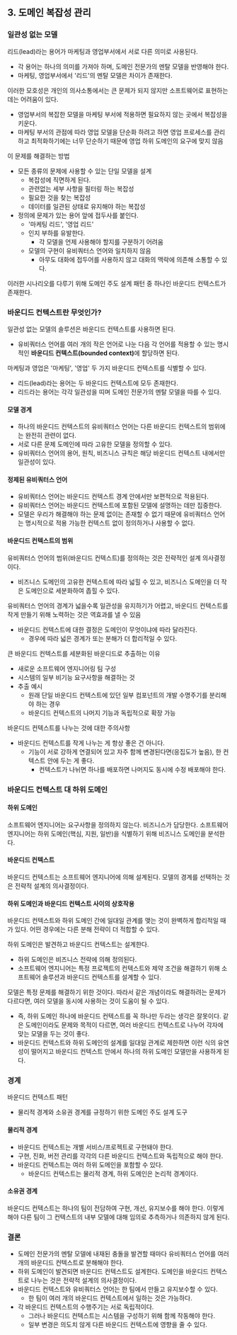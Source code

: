 ## 3. 도메인 복잡성 관리

### 일관성 없는 모델
리드(lead)라는 용어가 마케팅과 영업부서에서 서로 다른 의미로 사용된다.
- 각 용어는 하나의 의미를 가져아 하며, 도메인 전문가의 멘탈 모델을 반영해야 한다.
- 마케팅, 영업부서에서 '리드'의 멘탈 모델은 차이가 존재한다.

이러한 모호성은 개인의 의사소통에서는 큰 문제가 되지 않지만 소프트웨어로 표현하는데는 어려움이 있다.
- 영업부서의 복잡한 모델을 마케팅 부서에 적용하면 필요하지 않는 곳에서 복잡성을 키운다.
- 마케팅 부서의 관점에 따라 영업 모델을 단순화 하려고 하면 영업 프로세스를 관리하고 최적화하기에는 너무 단순하기 때문에 영업 하위 도메인의 요구에 맞지 않음

이 문제를 해결하는 방법
- 모든 종류의 문제에 사용할 수 있는 단일 모델을 설계
    - 복잡성에 직면하게 된다.
    - 관련없는 세부 사항을 필터링 하는 복잡성
    - 필요한 것을 찾는 복잡성
    - 데이터를 일관된 상태로 유지해야 하는 복잡성
- 정의에 문제가 있는 용어 앞에 접두사를 붙인다.
    - '마케팅 리드', '영업 리드'
    - 인지 부하를 유발한다.
        - 각 모델을 언제 사용해야 할지를 구분하기 어려움
    - 모델의 구현이 유비쿼터스 언어와 일치하지 않음
        - 아무도 대화에 접두어를 사용하지 않고 대화의 맥락에 의존해 소통할 수 있다.

이러한 시나리오를 다루기 위해 도메인 주도 설계 패턴 중 하나인 바운디드 컨텍스트가 존재한다.

### 바운디드 컨텍스트란 무엇인가?
일관성 없는 모델의 솔루션은 바운디드 컨텍스트를 사용하면 된다.
- 유비쿼터스 언어를 여러 개의 작은 언어로 나눈 다음 각 언어를 적용할 수 있는 명시적인 <b>바운디드 컨텍스트(bounded context)</b>에 할당하면 된다.

마케팅과 영업은 '마케팅', '영업' 두 가지 바운디드 컨텍스트를 식별할 수 있다.
- 리드(lead)라는 용어는 두 바운디드 컨텍스트에 모두 존재한다.
- 리드라는 용어는 각각 일관성을 띠며 도메인 전문가의 멘탈 모델을 따를 수 있다.

#### 모델 경계
- 하나의 바운디드 컨텍스트의 유비쿼터스 언어는 다른 바운디드 컨텍스트의 범위에는 완전히 관련이 없다.
- 서로 다른 문제 도메인에 따라 고유한 모델을 정의할 수 있다.
- 유비쿼터스 언어의 용어, 원칙, 비즈니스 규칙은 해당 바운디드 컨텍스트 내에서만 일관성이 있다.

#### 정제된 유비쿼터스 언어
- 유비쿼터스 언어는 바운디드 컨텍스트 경계 안에서만 보편적으로 적용된다.
- 유비쿼터스 언어는 바운디드 컨텍스트에 포함된 모델에 설명하는 데만 집중한다.
- 모델은 우리가 해결해야 하는 문제 없이는 존재할 수 없기 때문에 유비쿼터스 언어는 명시적으로 적용 가능한 컨텍스트 없이 정의하거나 사용할 수 없다.

#### 바운디드 컨텍스트의 범위
유비쿼터스 언어의 범위(바운디드 컨텍스트)를 정의하는 것은 전략적인 설계 의사결정이다.
- 비즈니스 도메인의 고유한 컨텍스트에 따라 넓힐 수 있고, 비즈니스 도메인을 더 작은 도메인으로 세분화하여 좁힐 수 있다.

유비쿼터스 언어의 경계가 넓을수록 일관성을 유지하기가 어렵고, 바운디드 컨텍스트를 작게 만들기 위해 노력하는 것은 역효과를 낼 수 있음
- 바운디드 컨텍스트에 대한 결정은 도메인이 무엇이냐에 따라 달라진다.
    - 경우에 따라 넓은 경계가 또는 분해가 더 합리적일 수 있다.

큰 바운디드 컨텍스트를 세분화된 바운디드로 추출하는 이유
- 새로운 소프트웨어 엔지니어링 팀 구성
- 시스템의 일부 비기능 요구사항을 해결하는 것
- 추출 예시
    - 원래 단일 바운디드 컨텍스트에 있던 일부 컴포넌트의 개발 수명주기를 분리해야 하는 경우
    - 바운디드 컨텍스트의 나머지 기능과 독립적으로 확장 가능

바운디드 컨텍스트를 나누는 것에 대한 주의사항
- 바운디드 컨텍스트를 작게 나누는 게 항상 좋은 건 아니다.
    - 기능이 서로 강하게 연결되어 있고 자주 함께 변경된다면(응집도가 높음), 한 컨텍스트 안에 두는 게 좋다.
        - 컨텍스트가 나뉘면 하나를 배포하면 나머지도 동시에 수정 배포해야 한다.

### 바운디드 컨텍스트 대 하위 도메인

#### 하위 도메인
소프트웨어 엔지니어는 요구사항을 정의하지 않는다. 비즈니스가 담당한다. 소프트웨어 엔지니어는 하위 도메인(핵심, 지원, 일반)을 식별하기 위해 비즈니스 도메인을 분석한다.

#### 바운디드 컨텍스트
바운디드 컨텍스트는 소프트웨어 엔지니어에 의해 설계된다. 모델의 경계를 선택하는 것은 전략적 설계의 의사결정이다.

#### 하위 도메인과 바운디드 컨텍스트 사이의 상호작용
바운디드 컨텍스트와 하위 도메인 간에 일대일 관계를 맺는 것이 완벽하게 합리적일 때가 있다. 어떤 경우에는 다른 분해 전략이 더 적합할 수 있다.

하위 도메인은 발견하고 바운디드 컨텍스트는 설계한다.
- 하위 도메인은 비즈니스 전략에 의해 정의된다.
- 소프트웨어 엔지니어는 특정 프로젝트의 컨텍스트와 제약 조건을 해결하기 위해 소프트웨어 솔루션과 바운디드 컨텍스트를 설계할 수 있다.

모델은 특정 문제를 해결하기 위한 것이다. 따라서 같은 개념이라도 해결하려는 문제가 다르다면, 여러 모델을 동시에 사용하는 것이 도움이 될 수 있다.
- 즉, 하위 도메인 하나에 바운디드 컨텍스트를 꼭 하나만 두라는 생각은 잘못이다.
같은 도메인이라도 문제와 목적이 다르면, 여러 바운디드 컨텍스트로 나누어 각자에 맞는 모델을 두는 것이 좋다.
- 바운디드 컨텍스트와 하위 도메인의 설계를 일대일 관계로 제한하면 이런 식의 유연성이 떨어지고 바운디드 컨텍스트 안에서 하나의 하위 도메인 모델만을 사용하게 된다.

### 경계
바운디드 컨텍스트 패턴
- 물리적 경계와 소유권 경계를 규정하기 위한 도메인 주도 설계 도구

#### 물리적 경계
- 바운디드 컨텍스트는 개별 서비스/프로젝트로 구현돼야 한다.
- 구현, 진화, 버전 관리를 각각의 다른 바운디드 컨텍스트와 독립적으로 해야 한다.
- 바운디드 컨텍스트는 여러 하위 도메인을 포함할 수 있다.
    - 바운디드 컨텍스트는 물리적 경계, 하위 도메인은 논리적 경계이다.

#### 소유권 경계
바운디드 컨텍스트는 하나의 팀이 전담하여 구현, 개선, 유지보수를 해야 한다. 이렇게 해야 다른 팀이 그 컨텍스트의 내부 모델에 대해 임의로 추측하거나 의존하지 않게 된다.

### 결론
- 도메인 전문가의 멘탈 모델에 내재된 충돌을 발견할 때마다 유비쿼터스 언어를 여러 개의 바운디드 컨텍스트로 분해해야 한다.
- 하위 도메인이 발견되면 바운디드 컨텍스트도 설계한다. 도메인을 바운디드 컨텍스트로 나누는 것은 전략적 설계의 의사결정이다.
- 바운디드 컨텍스트와 유비쿼터스 언어는 한 팀에서 만들고 유지보수할 수 있다.
    - 한 팀이 여러 개의 바운디드 컨텍스트에서 일하는 것은 가능하다.
- 각 바운디드 컨텍스트의 수행주기는 서로 독립적이다.
    - 그러나 바운디드 컨텍스트는 시스템을 구성하기 위해 함께 작동해야 한다.
    - 일부 변경은 의도치 않게 다른 바운디드 컨텍스트에 영향을 줄 수 있다.
